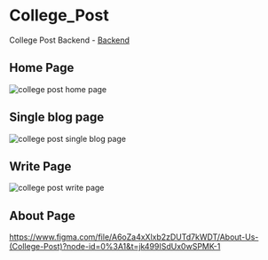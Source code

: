 # College_Post

College Post Backend - [Backend](https://github.com/Aryan-Srivastava/College_Post_Backend)

## Home Page

![college post home page](https://user-images.githubusercontent.com/68139593/213793864-e84033b9-5d33-413a-a71c-325350ec7f0a.jpg)

## Single blog page

![college post single blog page](https://user-images.githubusercontent.com/68139593/213793955-54cff469-cfe0-45f0-86f1-efe0a34e8eec.jpg)

## Write Page

![college post write page](https://user-images.githubusercontent.com/68139593/213794057-b9f46293-04bf-4a10-ac78-8f54327d2036.jpg)

## About Page

https://www.figma.com/file/A6oZa4xXlxb2zDUTd7kWDT/About-Us-(College-Post)?node-id=0%3A1&t=jk499ISdUx0wSPMK-1